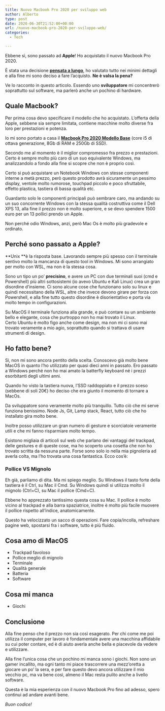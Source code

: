 ```yaml
---
title: Nuovo Macbook Pro 2020 per sviluppo web
author: Alberto
type: post
date: 2020-06-30T21:52:00+00:00
url: /nuovo-macbook-pro-2020-per-sviluppo-web/
categories:
  - Tech

---
```

Ebbene sì, sono passato ad **Apple**! Ho acquistato il nuovo Macbook Pro 2020.

È stata una decisione **[pensata a lungo][1]**, ho valutato tutto nei minimi dettagli e alla fine mi sono deciso a fare l’acquisto. **Ne è valsa la pena?**

Ve lo racconto in questo articolo. Essendo uno **sviluppatore** mi concentrerò soprattutto sul software, ma parlerò anche un pochino di hardware.

## Quale Macbook?

Per prima cosa devo specificare il modello che ho acquistato. L’offerta della Apple, sebbene sia sempre limitata, contiene macchine molto diverse fra loro per prestazioni e potenza.

Io mi sono portato a casa il **<a href="https://www.apple.com/it/macbook-pro/" target="_blank" rel="noreferrer noopener">Macbook Pro 2020 Modello Base</a>** (core i5 di ottava generazione, 8Gb di RAM e 250Gb di SSD).

Secondo me al momento è il miglior compromesso fra prezzo e prestazioni. Certo è sempre molto più caro di un suo equivalente Windows, ma analizzandolo a fondo alla fine si scopre che non è proprio così.

Certo si può acquistare un Notebook Windows con stesse componenti interne a metà prezzo, però questo prodotto avrà sicuramente un pessimo display, ventole molto rumorose, touchpad piccolo e poco sfruttabile, effetto plastica, tastiera di bassa qualità etc.

Guardanto solo le componenti principali può sembrare caro, ma andando su un suo concorrente Windows con la stessa qualità costruttiva come il Dell XPS 13, alla fine il prezzo non è molto superiore, e se devo spendere 1500 euro per un 13 pollici prendo un Apple.

Non perché odio Windows, anzi, però Mac Os è molto più gradevole e ordinato.

## Perché sono passato a Apple?

**Unix **è la risposta base. Lavorando sempre più spesso con il terminale sentivo molto la mancanza di questo tool in Windows. Mi sono arrangiato per molto con WSL, ma non è la stessa cosa.

Sono un tipo un po’ **precisino**, e avere un PC con due terminali suoi (cmd e Powershell) più altri sottosistemi (io avevo Ubuntu e Kali Linux) crea un gran disordine d’insieme. Ci sono alcune cose che funzionano solo su linux e quindi necessitano della WSL, altre che invece devono girare per forza con Powershell, e alla fine tutto questo disordine è disorientativo e porta via molto tempo in configurazioni.

Su MacOS il terminale funziona alla grande, e può contare su un ambiente bello e elegante, cosa che purtroppo non ho mai trovato il Linux. Certo Ubuntu è molto figo anche come design, ma non mi ci sono mai trovato veramente a mio agio, soprattutto quando si trattava di usare strumenti di design.

## Ho fatto bene?

Si, non mi sono ancora pentito della scelta. Conoscevo già molto bene MacOS in quanto l’ho utilizzato per quasi dieci anni in passato. Ero passato a Windows perché non ho mai amato la batterfly keyboard né i prezzi esorbitanti degli ultimi anni.

Quando ho visto la tastiera nuova, l’SSD raddoppiato e il prezzo sceso (sebbene di soli 20€) ho deciso che era giunto il momento di tornare a MacOs.

Da sviluppatore sono veramente molto più tranquillo. Tutto ciò che mi serve funziona benissimo. Node Js, Git, Lamp stack, React, tutto ciò che ho installato gira molto bene.

Inoltre posso utilizzare un gran numero di gesture e scorciatoie veramente utili e che mi fanno risparmiare molto tempo.

Esistono migliaia di articoli sul web che parlano dei vantaggi del trackpad, delle gestures e di queste cose, ma ho scoperto una cosetta che non ho trovato scritta da nessuna parte. Forse sono solo io nella mia pignoleria ad averla colta, ma l’ho trovata una cosa fantastica. Ecco cos’è:

### Pollice VS Mignolo

Eh già, parliamo di dita. Ma mi spiego meglio. Su Windows il tasto forte della tastiera è il Ctrl, su Mac il Cmd. Su Windows quindi si utilizza molto il mignolo (Ctrl+C), su Mac il pollice (Cmd+C).

Ebbene ho apprezzato tantissimo questa cosa su Mac. Il pollice è molto vicino al trackpad e alla barra spaziatrice, inoltre è molto più facile muovere il pollice rispetto all’indice, anatomicamente.

Questo ha velocizzato un sacco di operazioni. Fare copia/incolla, refreshare pagine web, spostarsi fra i software, tutto è più fluido.

## Cosa amo di MacOS

  * Trackpad favoloso
  * Pollice meglio di mignolo
  * Terminale
  * Qualità generale
  * Batteria
  * Software

## Cosa mi manca

  * Giochi

## Conclusione

Alla fine penso che il prezzo non sia così esagerato. Per chi come me poi utilizza il computer per lavoro è fondamentale avere una macchina affidabile su cui poter contare, ed è di aiuto averla anche bella e piacevole da vedere e utilizzare.

Alla fine l’unica cosa che un pochino mi manca sono i giochi. Non sono un gamer incallito, ma ogni tanto mi piace trascorrere una mezz’oretta a giocare un po’ la sera, e per fare questo devo ancora utilizzare il mio vecchio pc, ma va bene così, almeno il Mac resta pulito anche a livello software.

Questa è la mia esperienza con il nuovo Macbook Pro fino ad adesso, spero continui ad andare avanti bene.

_Buon codice!_

 [1]: /nuovi-macbook-con-m1-per-programmare/
